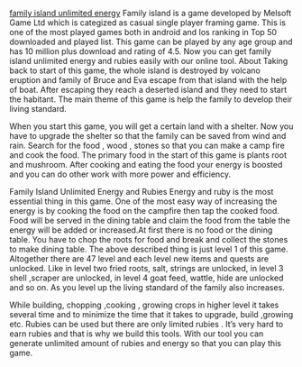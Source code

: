 <a href="https://getallappsandsoftware.com/family-island-unlimited-energy/">family island unlimited energy</a>
Family island is a  game developed by Melsoft Game Ltd which is categized as casual single player framing  game. This is one of the most played games both in android and Ios ranking in Top 50 downloaded and played list. This game can be played by any age group and has 10 million plus download and rating of 4.5. Now you can get family island unlimited energy and rubies easily with our online tool.
About
Taking back to start of this game, the whole island is destroyed by volcano eruption and family of Bruce and Eva escape from that island with the help of boat. After escaping they reach a deserted island and they need to start the habitant. The main theme of this game is help the family to develop their living standard.

When you start this game, you will get a certain land with a shelter. Now you have to upgrade the shelter so that the family can be saved from wind and rain. Search for the food , wood , stones so that you can make a camp fire and cook the food. The primary food in the start of this game is plants root and mushroom. After cooking and eating the food your energy is boosted and you can do other work with more power and efficiency. 

Family Island Unlimited Energy and Rubies
Energy and ruby is the most essential thing in this game. One of the most easy way of increasing the energy is by cooking the food on the campfire then tap the cooked food.  Food will be served in the dining table and claim the food from the table the energy will be added or increased.At first there is no food or the dining table. You have to chop the roots for food and break and collect the stones to make dining table. The above described thing is just level 1 of this game. Altogether there are 47 level and each level new items and quests are unlocked. Like in level two fried roots, salt, strings are unlocked, in level 3 shell ,scraper are unlocked, in level 4 goat feed, wattle, hide are unlocked and so on. As you level up the living standard of the family also increases.

While building, chopping ,cooking , growing crops in higher level it takes several time and to minimize the time that it takes to upgrade, build ,growing etc. Rubies can be used but there are only limited rubies . It’s very hard to earn rubies and that is why we build this tools. With our tool you can generate unlimited amount of rubies and energy so that you can play this game.
